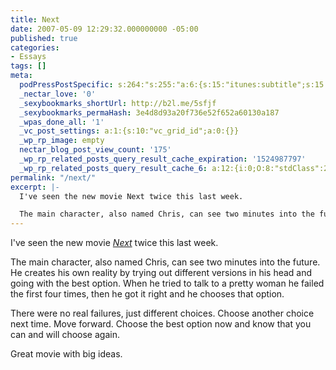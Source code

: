 ```yaml
---
title: Next
date: 2007-05-09 12:29:32.000000000 -05:00
published: true
categories:
- Essays
tags: []
meta:
  podPressPostSpecific: s:264:"s:255:"a:6:{s:15:"itunes:subtitle";s:15:"##PostExcerpt##";s:14:"itunes:summary";s:15:"##PostExcerpt##";s:15:"itunes:keywords";s:17:"##WordPressCats##";s:13:"itunes:author";s:10:"##Global##";s:15:"itunes:explicit";s:7:"Default";s:12:"itunes:block";s:7:"Default";}";";
  _nectar_love: '0'
  _sexybookmarks_shortUrl: http://b2l.me/5sfjf
  _sexybookmarks_permaHash: 3e4d8d93a20f736e52f652a60130a187
  _wpas_done_all: '1'
  _vc_post_settings: a:1:{s:10:"vc_grid_id";a:0:{}}
  _wp_rp_image: empty
  nectar_blog_post_view_count: '175'
  _wp_rp_related_posts_query_result_cache_expiration: '1524987797'
  _wp_rp_related_posts_query_result_cache_6: a:12:{i:0;O:8:"stdClass":2:{s:7:"post_id";s:4:"3744";s:5:"score";s:17:"24.71096764223308";}i:1;O:8:"stdClass":2:{s:7:"post_id";s:3:"344";s:5:"score";s:18:"23.739952010585878";}i:2;O:8:"stdClass":2:{s:7:"post_id";s:3:"188";s:5:"score";s:18:"23.594985457891656";}i:3;O:8:"stdClass":2:{s:7:"post_id";s:4:"4196";s:5:"score";s:17:"21.90457529848865";}i:4;O:8:"stdClass":2:{s:7:"post_id";s:2:"22";s:5:"score";s:17:"18.95831011297293";}i:5;O:8:"stdClass":2:{s:7:"post_id";s:4:"2774";s:5:"score";s:18:"18.556622431334134";}i:6;O:8:"stdClass":2:{s:7:"post_id";s:4:"8477";s:5:"score";s:17:"16.48847489627585";}i:7;O:8:"stdClass":2:{s:7:"post_id";s:3:"192";s:5:"score";s:18:"16.051096494309878";}i:8;O:8:"stdClass":2:{s:7:"post_id";s:1:"7";s:5:"score";s:18:"15.080080862662674";}i:9;O:8:"stdClass":2:{s:7:"post_id";s:3:"379";s:5:"score";s:18:"14.980060021602737";}i:10;O:8:"stdClass":2:{s:7:"post_id";s:3:"680";s:5:"score";s:18:"14.681492077442615";}i:11;O:8:"stdClass":2:{s:7:"post_id";s:3:"626";s:5:"score";s:17:"14.07608977412221";}}
permalink: "/next/"
excerpt: |-
  I've seen the new movie Next twice this last week.

  The main character, also named Chris, can see two minutes into the future.  He creates his own reality by trying out different versions in his head and going with the best option.
---
```

<p>I've seen the new movie <em><a href="http://www.nextmovie.com/" rel="nofollow">Next</a></em> twice this last week.</p>
<p>The main character, also named Chris, can see two minutes into the future.  He creates his own reality by trying out different versions in his head and going with the best option.  When he tried to talk to a pretty woman he failed the first four times, then he got it right and he chooses that option.</p>
<p>There were no real failures, just different choices.  Choose another choice next time.  Move forward.  Choose the best option now and know that you can and will choose again.</p>
<p>Great movie with big ideas.</p>
